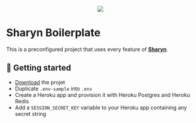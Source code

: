 <p align="center">
  <img src="https://user-images.githubusercontent.com/40995577/42487947-ea40d256-840b-11e8-8acc-50e62a3226b7.png">
</p>

# Sharyn Boilerplate

This is a preconfigured project that uses every feature of **[Sharyn](https://github.com/sharynjs/sharyn)**.

## 🌹 Getting started

- [Download](https://github.com/sharynjs/sharyn-boilerplate/archive/master.zip) the projet
- Duplicate `.env-sample` into `.env`
- Create a Heroku app and provision it with Heroku Postgres and Heroku Redis
- Add a `SESSION_SECRET_KEY` variable to your Heroku app containing any secret string
